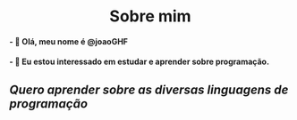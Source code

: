 <h1 align="center"> Sobre mim </h1>
<h4>- 👋 Olá, meu nome é <b>@joaoGHF</b></h4>
<h4>- 👀 Eu estou interessado em estudar e aprender sobre programação.</h4>
<h2 text_align="center"; ><i>Quero aprender sobre as diversas linguagens de programação</i></h2>
<img href="https://www.simplilearn.com/ice9/free_resources_article_thumb/Best-Programming-Languages-to-Start-Learning-Today.jpg"></img>
